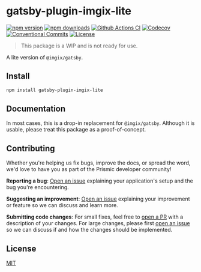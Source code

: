 # gatsby-plugin-imgix-lite

[![npm version][npm-version-src]][npm-version-href]
[![npm downloads][npm-downloads-src]][npm-downloads-href]
[![Github Actions CI][github-actions-ci-src]][github-actions-ci-href]
[![Codecov][codecov-src]][codecov-href]
[![Conventional Commits][conventional-commits-src]][conventional-commits-href]
[![License][license-src]][license-href]

> This package is a WIP and is not ready for use.

A lite version of `@imgix/gatsby`.

## Install

```bash
npm install gatsby-plugin-imgix-lite
```

## Documentation

In most cases, this is a drop-in replacement for `@imgix/gatsby`. Although it is usable, please treat this package as a proof-of-concept.

## Contributing

Whether you're helping us fix bugs, improve the docs, or spread the word, we'd love to have you as part of the Prismic developer community!

**Reporting a bug**: [Open an issue][repo-bug-report] explaining your application's setup and the bug you're encountering.

**Suggesting an improvement**: [Open an issue][repo-feature-request] explaining your improvement or feature so we can discuss and learn more.

**Submitting code changes**: For small fixes, feel free to [open a PR][repo-pull-requests] with a description of your changes. For large changes, please first [open an issue][repo-feature-request] so we can discuss if and how the changes should be implemented.

## License

[MIT][license]

<!-- Links -->

<!-- TODO: Replace link with a more useful one if available -->

[changelog]: ./CHANGELOG.md
[license]: ./LICENSE

<!-- TODO: Replace link with a more useful one if available -->

[repo-bug-report]: https://github.com/angeloashmore/gatsby-plugin-imgix-lite/issues/new?assignees=&labels=bug&template=bug_report.md&title=
[repo-feature-request]: https://github.com/angeloashmore/gatsby-plugin-imgix-lite/issues/new?assignees=&labels=enhancement&template=feature_request.md&title=
[repo-pull-requests]: https://github.com/angeloashmore/gatsby-plugin-imgix-lite/pulls

<!-- Badges -->

[npm-version-src]: https://img.shields.io/npm/v/gatsby-plugin-imgix-lite/latest.svg
[npm-version-href]: https://npmjs.com/package/gatsby-plugin-imgix-lite
[npm-downloads-src]: https://img.shields.io/npm/dm/gatsby-plugin-imgix-lite.svg
[npm-downloads-href]: https://npmjs.com/package/gatsby-plugin-imgix-lite
[github-actions-ci-src]: https://github.com/angeloashmore/gatsby-plugin-imgix-lite/workflows/ci/badge.svg
[github-actions-ci-href]: https://github.com/angeloashmore/gatsby-plugin-imgix-lite/actions?query=workflow%3Aci
[codecov-src]: https://img.shields.io/codecov/c/github/angeloashmore/gatsby-plugin-imgix-lite.svg
[codecov-href]: https://codecov.io/gh/angeloashmore/gatsby-plugin-imgix-lite
[conventional-commits-src]: https://img.shields.io/badge/Conventional%20Commits-1.0.0-yellow.svg
[conventional-commits-href]: https://conventionalcommits.org
[license-src]: https://img.shields.io/npm/l/gatsby-plugin-imgix-lite.svg
[license-href]: https://npmjs.com/package/gatsby-plugin-imgix-lite
